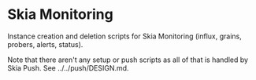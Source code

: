 Skia Monitoring
===============

Instance creation and deletion scripts for Skia Monitoring (influx, grains,
probers, alerts, status).

Note that there aren't any setup or push scripts as all of that is handled by
Skia Push. See ../../push/DESIGN.md.

